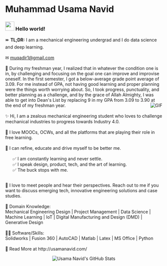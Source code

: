 # Muhammad Usama Navid
### <img src="https://github.com/TheDudeThatCode/TheDudeThatCode/blob/master/Assets/Hi.gif" width="29px"> Hello world!

⏩ **TL;DR:** I am a mechanical engineering undergrad and I do data science and deep learning.
 <br /><br />
✉ muqadir1@gmail.com
 <br /><br />
👏 During my freshman year, I realized that in whatever the condition one is in, by challenging and focusing on the goal one can improve and improvise oneself. In the first semester, I got a below-average grade point average of 3.09. For me instead of GPA, not having good learning and proper planning were the things worth worrying about. So, I took progress, punctuality, and better planning as a challenge, and by the grace of Allah Almighty, I was able to get into Dean's List by replacing 9 in my GPA from 3.09 to 3.90 at the end of my freshman year.
<img src="https://media2.giphy.com/media/XIrYSsmqByK2U5Bolu/giphy.gif" alt="GIF" align="right">
 <br /><br />
✨ Hi, I am a zealous mechanical engineering student who loves to challenge mechanical industries to progress towards Industry 4.0.
 <br /><br />
💖 I love MOOCs, OCWs, and all the platforms that are playing their role in free learning.
 <br /><br />
🐛 I can refine, educate and drive myself to be better me.
 <br /><br />
 &nbsp;  &nbsp;  &nbsp;  ✅ I am constantly learning and never settle.<br />
 &nbsp;  &nbsp;  &nbsp;  ✅ I speak design, product, tech, and the art of learning.<br />
 &nbsp;  &nbsp;  &nbsp;  ✅ The buck stops with me.

 <br />
🤝 I love to meet people and hear their perspectives. Reach out to me if you want to discuss emerging tech, innovative engineering solutions and case studies.
 <br /><br />
👀 Domain Knowledge: <br />
Mechanical Engineering Design | Project Management | Data Science | Machine Learning | IoT | Digital Manufacturing and Design (DMD) | Generative Design
 <br /><br />
👨‍💻 Software/Skills: <br />
Solidworks | Fusion 360 | AutoCAD | Matlab | Latex | MS Office | Python
 <br /><br />
🔗 Read More at http://usamanavid.com/

<p align="center"><img src="https://github-readme-stats.vercel.app/api?username=muqadir1&show_icons=true&hide_border=true" alt="Usama Navid's GitHub Stats"></p>
